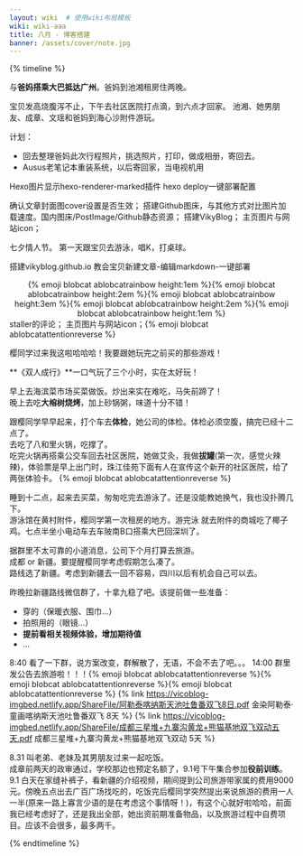 ```yaml
---
layout: wiki  # 使用wiki布局模板
wiki: wiki-aaa
title: 八月 - 博客搭建
banner: /assets/cover/note.jpg
--- 
```


{% timeline %}

<!-- node 2024.8.02 -->
与**爸妈搭乘大巴抵达广州**。爸妈到池湘租房住两晚。
<!-- node 2024.8.03 -->
宝贝发高烧腹泻不止，下午去社区医院打点滴，到六点才回家。
池湘、她男朋友、成章、文瑶和爸妈到海心沙附件游玩。
<!-- node 2024.8.05 -->
计划：
- 回去整理爸妈此次行程照片，挑选照片，打印，做成相册，寄回去。
- Ausus老笔记本重装系统，以后寄回家，当电视机用
<!-- node 2024.8.07 -->
Hexo图片显示hexo-renderer-marked插件
hexo deploy一键部署配置
<!-- node 2024.8.08 -->
确认文章封面图cover设置是否生效；
搭建Github图床，与其他方式对比图片加载速度。国内图床/PostImage/Github静态资源；
搭建VikyBlog；
主页图片与网站icon；
<!-- node 2024.8.10 -->
七夕情人节。
第一天跟宝贝去游泳，唱K，打桌球。
<!-- node 2024.8.11 -->
搭建vikyblog.github.io
教会宝贝新建文章-编辑markdown-一键部署
<center>{% emoji blobcat ablobcatrainbow height:1em %}{% emoji blobcat ablobcatrainbow height:2em %}{% emoji blobcat ablobcatrainbow height:3em %}{% emoji blobcat ablobcatrainbow height:2em %}{% emoji blobcat ablobcatrainbow height:1em %}</center>
<!-- node 2024.8.13 -->
staller的评论；
主页图片与网站icon；{% emoji blobcat ablobcatattentionreverse %}

<!-- node 2024.8.17 -->
樱同学过来我这啦哈哈哈！我要跟她玩完之前买的那些游戏！

<!-- node 2024.8.18 -->
**《双人成行》**一口气玩了三个小时，实在太好玩！

<!-- node 2024.8.19 -->
早上去海滨菜市场买菜做饭。炒出来实在难吃，马失前蹄了！  
晚上去吃**大榕树烧烤**，加上砂锅粥，味道十分不错！

<!-- node 2024.8.24 -->
跟樱同学早早起来，打个车去**体检**，她公司的体检。体检必须空腹，搞完已经十二点了。  
去吃了八和里火锅，吃撑了。   
吃完火锅再搭乘公交车回去社区医院，她做艾灸，我做**拔罐**(第一次，感觉火辣辣)，体验票是早上出门时，珠江佳苑下面有人在宣传这个新开的社区医院，给了两张体验卡。
{% emoji blobcat ablobcatattentionreverse %}

<!-- node 2024.8.25 -->
睡到十二点，起来去买菜，匆匆吃完去游泳了。还是没能教她换气，我也没扑腾几下。  
游泳馆在黄村附件，樱同学第一次租房的地方。游完泳 就去附件的商城吃了椰子鸡。七点半坐小电动车去车陂南B口搭乘大巴回深圳了。

<!-- node 2024.8.27 -->
据群里不太可靠的小道消息，公司下个月打算去旅游。  
成都 or 新疆。要提醒樱同学考虑假期怎么凑了。  
路线选了新疆。考虑到新疆去一回不容易，四川以后有机会自己可以去。  

<!-- node 2024.8.28 -->
昨晚拉新疆路线微信群了，十拿九稳了吧。该提前做一些准备：  
- 穿的（保暖衣服、围巾...）
- 拍照用的（眼镜...）
- **提前看相关视频体验，增加期待值**
- ...

8:40 看了一下群，说方案改变，群解散了，无语，不会不去了吧。。。
14:00 群里发公告去旅游啦！！！{% emoji blobcat ablobcatattentionreverse %}{% emoji blobcat ablobcatattentionreverse %}{% emoji blobcat ablobcatattentionreverse %}
{% link https://vicoblog-imgbed.netlify.app/ShareFile/阿勒泰喀纳斯天池吐鲁番双飞8日.pdf 金染阿勒泰·童画喀纳斯天池吐鲁番双飞 8天  %}
{% link https://vicoblog-imgbed.netlify.app/ShareFile/成都三星堆+九寨沟黄龙+熊猫基地双飞双动五天.pdf 成都三星堆+九寨沟黄龙+熊猫基地双飞双动 5天  %}

<!-- node 2024.8.31-9.01 -->
8.31 叫老弟、老妹及其男朋友过来一起吃饭。  
成章前两天的政审通过，学校那边也预定名额了，9.1号下午集合参加**役前训练**。  
9.1 白天在家缝补裤子，看新疆的介绍视频，期间提到公司旅游带家属的费用9000元。傍晚五点出去广百广场找吃的，吃饭完后樱同学突然提出来说旅游的费用一人一半(原来一路上寡言少语的是在考虑这个事情呀！)，有这个心就好啦哈哈，前面我已经考虑好了，还是我出全部，她出资前期准备物品，以及旅游过程中自费项目。应该不会很多，最多两千。

{% endtimeline %}
